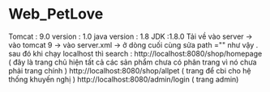 # Web_PetLove
Tomcat : 9.0
version : 1.0
java version : 1.8
JDK :1.8.0
Tải về vào server -> vào tomcat 9 -> vào server.xml -> ở dòng cuối cùng
<Context docBase="webPetLove" path="" reloadable="true" source="org.eclipse.jst.jee.server:webPetLove"/><Context docBase="MovieRecommender" path="/MovieRecommender" reloadable="true" source="org.eclipse.jst.jee.server:MovieRecommender"/></Host>
sửa path ="" như vậy .
sau đó khi chạy localhost thì search : http://localhost:8080/shop/homepage  ( đây là trang chủ hiện tất cả các sản phẩm chưa có phân trang vì nó chưa phải trang chính )
http://localhost:8080/shop/allpet ( trang để cbi cho hệ thống khuyến nghị )
http://localhost:8080/admin/login ( trang admin) 
